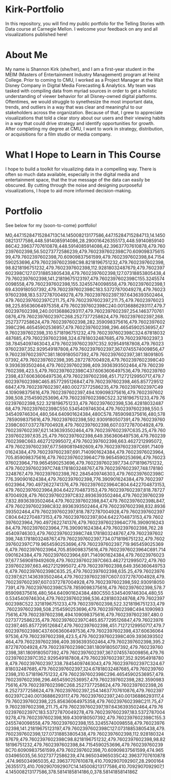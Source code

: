 # Kirk-Portfolio
In this repository, you will find my public portfolio for the Telling Stories with Data course at Carnegie Mellon. I welcome your feedback on any and all visualizations published here!

# About Me
My name is Shannon Kirk (she/her), and I am a first-year student in the MEIM (Masters of Entertainment Industry Management) program at Heinz College. Prior to coming to CMU, I worked as a Project Manager at the Walt Disney Company in Digital Media Forecasting & Analytics.  My team was tasked with compiling data from myriad sources in order to get a holistic understanding of viewer behavior for all Disney-owned digital platforms. Oftentimes, we would struggle to synethesize the most important data, trends, and outliers in a way that was clear and meaningful to our stakeholders across the organization. Because of that, I grew to appreciate visualizations that told a clear story about our users and their viewing habits in a way that could drive strategy and identify opportunities for growth.  After completing my degree at CMU, I want to work in strategy, distribution, or acquisitions for a film studio or media company. 

# What I Hope to Learn in This Course
I hope to build a toolkit for visualizing data in a compelling way. There is often so much data available, especially in the digital media and entertainment space, that the true message of the data can easily be obscured. By cutting through the noise and designing purposeful visualizations, I hope to aid more informed decision-making.

# Portfolio
See below for my (soon-to-come) portfolio!

M0,447.15284715284713C14.145008213177586,447.15284715284713,14.145008213177586,448.5914085914086,28.290016426355173,448.5914085914086C42.39637707610878,448.5914085914086,42.39637707610878,479.7602397602398,56.50273772586239,479.7602397602398C70.60909837561599,479.7602397602398,70.60909837561599,479.7602397602398,84.7154590253696,479.7602397602398C98.8218196751232,479.7602397602398,98.8218196751232,479.7602397602398,112.92818032487679,479.7602397602398C127.07318853805438,479.7602397602398,127.07318853805438,479.7602397602398,141.21819675123197,479.7602397602398C155.32455740098558,479.7602397602398,155.32455740098558,479.7602397602398,169.4309180507392,479.7602397602398C183.53727870049278,479.7602397602398,183.53727870049278,479.7602397602397,197.6436393502464,479.7602397602397C211.75,479.7602397602397,211.75,479.7602397602398,225.85636064975358,479.7602397602398C240.00136886293117,479.7602397602398,240.00136886293117,479.7602397602397,254.14637707610876,479.7602397602397C268.2527377258624,479.7602397602397,268.2527377258624,479.7602397602398,282.359098375616,479.7602397602398C296.46545902536957,479.7602397602398,296.46545902536957,479.7602397602398,310.5718196751232,479.7602397602398C324.67818032487685,479.7602397602398,324.67818032487685,479.7602397602397,338.78454097463043,479.7602397602397C352.929549187808,479.7602397602397,352.929549187808,479.7602397602397,367.0745574009856,479.7602397602397C381.1809180507392,479.7602397602397,381.1809180507392,479.7602397602398,395.2872787004928,479.7602397602398C409.3936393502464,479.7602397602398,409.3936393502464,479.7602397602398,423.5,479.7602397602398C437.6063606497536,479.7602397602398,437.6063606497536,479.7602397602398,451.71272129950717,479.7602397602398C465.8577295126847,479.7602397602398,465.8577295126847,479.7602397602397,480.00273772586235,479.7602397602397C494.109098375616,479.7602397602397,494.109098375616,479.7602397602398,508.2154590253696,479.7602397602398C522.3218196751233,479.7602397602398,522.3218196751233,479.7602397602398,536.4281803248768,479.7602397602398C550.5345409746304,479.7602397602398,550.5345409746304,480,564.640901624384,480C578.7859098375616,480,578.7859098375616,479.7602397602398,592.9309180507391,479.7602397602398C607.0372787004928,479.7602397602398,607.0372787004928,479.7602397602397,621.1436393502464,479.7602397602397C635.25,479.7602397602397,635.25,479.7602397602398,649.3563606497536,479.7602397602398C663.4627212995072,479.7602397602398,663.4627212995072,479.7602397602397,677.5690819492609,479.7602397602397C691.7140901624384,479.7602397602397,691.7140901624384,479.76023976023964,705.859098375616,479.76023976023964C719.9654590253696,479.76023976023964,719.9654590253696,479.7602397602397,734.0718196751232,479.7602397602397C748.1781803248767,479.7602397602397,748.1781803248767,479.7602397602398,762.2845409746303,479.7602397602398C776.390901624384,479.7602397602398,776.390901624384,479.76023976023964,790.4972622741376,479.76023976023964C804.6422704873153,479.76023976023964,804.6422704873153,479.7602397602397,818.7872787004928,479.7602397602397C832.8936393502464,479.7602397602397,832.8936393502464,479.7602397602398,847,479.7602397602398L847,479.7602397602398C832.8936393502464,479.7602397602398,832.8936393502464,479.7602397602397,818.7872787004928,479.7602397602397C804.6422704873153,479.7602397602397,804.6422704873153,479.76023976023964,790.4972622741376,479.76023976023964C776.390901624384,479.76023976023964,776.390901624384,479.7602397602398,762.2845409746303,479.7602397602398C748.1781803248767,479.7602397602398,748.1781803248767,479.7602397602397,734.0718196751232,479.7602397602397C719.9654590253696,479.7602397602397,719.9654590253696,479.76023976023964,705.859098375616,479.76023976023964C691.7140901624384,479.76023976023964,691.7140901624384,479.7602397602397,677.5690819492609,479.7602397602397C663.4627212995072,479.7602397602397,663.4627212995072,479.7602397602398,649.3563606497536,479.7602397602398C635.25,479.7602397602398,635.25,479.7602397602397,621.1436393502464,479.7602397602397C607.0372787004928,479.7602397602397,607.0372787004928,479.7602397602398,592.9309180507391,479.7602397602398C578.7859098375616,479.7602397602398,578.7859098375616,480,564.640901624384,480C550.5345409746304,480,550.5345409746304,479.7602397602398,536.4281803248768,479.7602397602398C522.3218196751233,479.7602397602398,522.3218196751233,479.7602397602398,508.2154590253696,479.7602397602398C494.109098375616,479.7602397602398,494.109098375616,479.7602397602397,480.00273772586235,479.7602397602397C465.8577295126847,479.7602397602397,465.8577295126847,479.7602397602398,451.71272129950717,479.7602397602398C437.6063606497536,479.7602397602398,437.6063606497536,479.7602397602398,423.5,479.7602397602398C409.3936393502464,479.7602397602398,409.3936393502464,479.7602397602398,395.2872787004928,479.7602397602398C381.1809180507392,479.7602397602398,381.1809180507392,479.7602397602397,367.0745574009856,479.7602397602397C352.929549187808,479.7602397602397,352.929549187808,479.7602397602397,338.78454097463043,479.7602397602397C324.67818032487685,479.7602397602397,324.67818032487685,479.7602397602398,310.5718196751232,479.7602397602398C296.46545902536957,479.7602397602398,296.46545902536957,479.7602397602398,282.359098375616,479.7602397602398C268.2527377258624,479.7602397602398,268.2527377258624,479.7602397602397,254.14637707610876,479.7602397602397C240.00136886293117,479.7602397602397,240.00136886293117,479.7602397602398,225.85636064975358,479.7602397602398C211.75,479.7602397602398,211.75,479.7602397602397,197.6436393502464,479.7602397602397C183.53727870049278,479.7602397602397,183.53727870049278,479.7602397602398,169.4309180507392,479.7602397602398C155.32455740098558,479.7602397602398,155.32455740098558,479.7602397602398,141.21819675123197,479.7602397602398C127.07318853805438,479.7602397602398,127.07318853805438,479.7602397602398,112.92818032487679,479.7602397602398C98.8218196751232,479.7602397602398,98.8218196751232,479.7602397602398,84.7154590253696,479.7602397602398C70.60909837561599,479.7602397602398,70.60909837561599,474.965034965035,56.50273772586239,474.965034965035C42.39637707610878,474.965034965035,42.39637707610878,410.7092907092907,28.290016426355173,410.7092907092907C14.145008213177586,410.7092907092907,14.145008213177586,378.5814185814186,0,378.5814185814186Z
